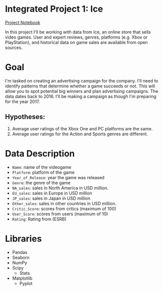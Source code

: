 # Integrated Project 1: Ice
[Project Notebook](https://github.com/reondaze-a/tripleten-projects/blob/main/project-5/integrated-project-1.ipynb)

In this project I'll be working with data from Ice, an online store that sells video games. User and expert reviews, genres, platforms (e.g. Xbox or PlayStation), and historical data on game sales are available from open sources.

# Goal
I'm tasked on creating an advertising campaign for the company. I'll need to identify patterns that determine whether a game succeeds or not. This will allow you to spot potential big winners and plan advertising campaigns. The data dates back to 2016. I'll be making a campaign as though I'm preparing for the year 2017.

## Hypotheses:
1. Average user ratings of the Xbox One and PC platforms are the same. 
2. Average user ratings for the Action and Sports genres are different.

# Data Description
- `Name`: name of the videogame
- `Platform`: platform of the game
- `Year_of_Release`: year the game was released
- `Genre`: the genre of the game 
- `NA_sales`: sales in North America in USD million.
- `EU_sales`: sales in Europe in USD million
- `JP_sales`: sales in Japan in USD million
- `Other_sales`: sales in other countries in USD million. 
- `Critic_Score`: scores from critics (maximum of 100) 
- `User_Score`: scores from users (maximum of 10) 
- `Rating`: Rating from (ESRB)

# Libraries
- Pandas
- Seaborn
- NumPy
- Scipy
  - Stats
- Matplotlib
  - Pyplot
